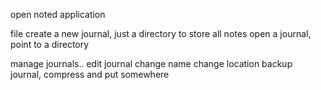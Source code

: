 
open noted application

file
  create a new journal, just a directory to store all notes
  open a journal, point to a directory


manage journals..
  edit journal
    change name
    change location
  backup journal, compress and put somewhere
